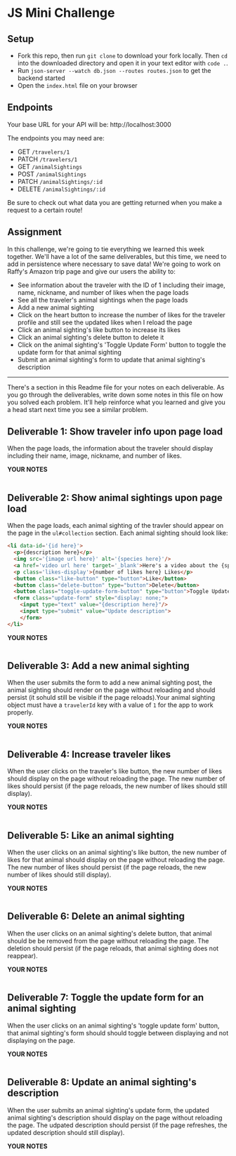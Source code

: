 # JS Mini Challenge


## Setup

- Fork this repo, then run `git clone` to download your fork locally. Then `cd` into the downloaded directory and open it in your text editor with `code .`.
- Run `json-server --watch db.json --routes routes.json` to get the backend started
- Open the `index.html` file on your browser

## Endpoints

Your base URL for your API will be: http://localhost:3000

The endpoints you may need are:

- GET `/travelers/1`
- PATCH `/travelers/1`
- GET `/animalSightings`
- POST `/animalSightings`
- PATCH `/animalSightings/:id`
- DELETE `/animalSightings/:id`

Be sure to check out what data you are getting returned when you make a request to a certain route!


## Assignment

In this challenge, we're going to tie everything we learned this week together. We'll have a lot of the same deliverables, but this time, we need to add in persistence where necessary to save data! We're going to work on Raffy's Amazon trip page and give our users the ability to:

- See information about the traveler with the ID of 1 including their image, name, nickname, and number of likes when the page loads
- See all the traveler's animal sightings when the page loads
- Add a new animal sighting
- Click on the heart button to increase the number of likes for the traveler profile and still see the updated likes when I reload the page
- Click an animal sighting's like button to increase its likes
- Click an animal sighting's delete button to delete it
- Click on the animal sighting's 'Toggle Update Form' button to toggle the update form for that animal sighting
- Submit an animal sighting's form to update that animal sighting's description

__________

There's a section in this Readme file for your notes on each deliverable. As you go through the deliverables, write down some notes in this file on how you solved each problem. It'll help reinforce what you learned and give you a head start next time you see a similar problem.

## Deliverable 1: Show traveler info upon page load

When the page loads, the information about the traveler should display including their name, image, nickname, and number of likes.


**YOUR NOTES**
```

```


## Deliverable 2: Show animal sightings upon page load

When the page loads, each animal sighting of the travler should appear on the page in the `ul#collection` section. Each animal sighting should look like:

```html
<li data-id='{id here}'>
  <p>{description here}</p>
  <img src='{image url here}' alt='{species here}'/>
  <a href='video url here' target='_blank'>Here's a video about the {species here} species!</a>
  <p class='likes-display'>{number of likes here} Likes</p>
  <button class="like-button" type="button">Like</button>
  <button class="delete-button" type="button">Delete</button>
  <button class="toggle-update-form-button" type="button">Toggle Update Form</button>
  <form class="update-form" style="display: none;">
    <input type="text" value="{description here}"/>
    <input type="submit" value="Update description">
    </form>
</li>

```

**YOUR NOTES**
```

```




## Deliverable 3: Add a new animal sighting

When the user submits the form to add a new animal sighting post, the animal sighting should render on the page without reloading and should persist (it sohuld still be visible if the page reloads).Your animal sighting object must have a `travelerId` key with a value of `1` for the app to work properly.

**YOUR NOTES**
```

```




## Deliverable 4: Increase traveler likes

When the user clicks on the traveler's like button, the new number of likes should display on the page without reloading the page. The new number of likes should persist (if the page reloads, the new number of likes should still display).

**YOUR NOTES**
```

```



## Deliverable 5: Like an animal sighting

When the user clicks on an animal sighting's like button, the new number of likes for that animal should display on the page without reloading the page. The new number of likes should persist (if the page reloads, the new number of likes should still display).

**YOUR NOTES**
```

```



## Deliverable 6: Delete an animal sighting

When the user clicks on an animal sighting's delete button, that animal should be be removed from the page without reloading the page. The deletion should persist (if the page reloads, that animal sighting does not reappear).

**YOUR NOTES**
```

```


## Deliverable 7: Toggle the update form for an animal sighting

When the user clicks on an animal sighting's 'toggle update form' button, that animal sighting's form should should toggle between displaying and not displaying on the page.

**YOUR NOTES**
```

```


## Deliverable 8: Update an animal sighting's description

When the user submits an animal sighting's update form, the updated animal sighting's description should display on the page without reloading the page. The udpated description should persist (if the page refreshes, the updated description should still display).


**YOUR NOTES**
```

```

